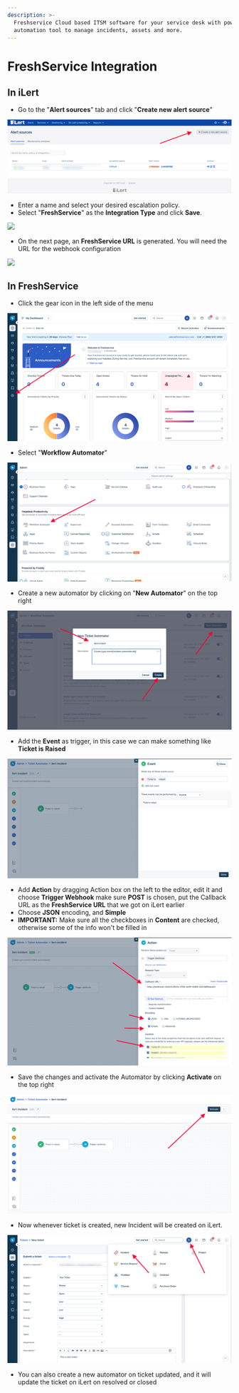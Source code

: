 ```yaml
---
description: >-
  Freshservice Cloud based ITSM software for your service desk with powerful
  automation tool to manage incidents, assets and more.
---
```


# FreshService Integration

## In iLert

* Go to the "**Alert sources**" tab and click "**Create new alert source**"

![](<../.gitbook/assets/ilert-create-alert (3).png>)

* Enter a name and select your desired escalation policy.  &#x20;
* Select "**FreshService**" as the **Integration Type** and click **Save**.

![](../.gitbook/assets/freshservice\_alertsources.png)

* On the next page, an **FreshService URL** is generated. You will need the URL for the webhook configuration

![](../.gitbook/assets/freshservice\_alerturl.png)

## In FreshService

* Click the gear icon in the left side of the menu

![](../.gitbook/assets/freshservice-settings.png)

* Select "**Workflow Automator**"

![](../.gitbook/assets/freshservice-workflowautomator.png)

* Create a new automator by clicking on "**New Automator**" on the top right

![](../.gitbook/assets/freshservice-automatordetails.png)

* Add the **Event** as trigger, in this case we can make something like **Ticket is Raised**

![](../.gitbook/assets/freshservice-ticketraised.png)

* Add **Action** by dragging Action box on the left to the editor, edit it and choose **Trigger Webhook** make sure **POST** is chosen, put the Callback URL as the **FreshService URL** that we got on iLert earlier
* Choose **JSON** encoding, and **Simple**
* **IMPORTANT:** Make sure all the checkboxes in **Content** are checked, otherwise some of the info won't be filled in

![](../.gitbook/assets/freshservice-action.png)

* Save the changes and activate the Automator by clicking **Activate** on the top right

![](../.gitbook/assets/freshservice-activateautomator.png)

* Now whenever ticket is created, new Incident will be created on iLert.

![](../.gitbook/assets/freshservice-createticket.png)

* You can also create a new automator on ticket updated, and it will update the ticket on iLert on resolved or closed
